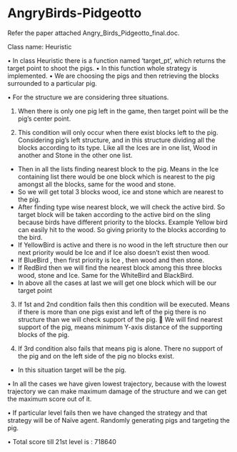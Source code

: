 # AngryBirds-Pidgeotto
Refer the paper attached Angry_Birds_Pidgeotto_final.doc.

Class name: Heuristic

• In class Heuristic there is a function named ‘target_pt’, which returns
the target point to shoot the pigs.
• In this function whole strategy is implemented.
• We are choosing the pigs and then retrieving the blocks surrounded
to a particular pig.

• For the structure we are considering three situations.

1. When there is only one pig left in the game, then target point
will be the pig’s center point.

2. This condition will only occur when there exist blocks left to the
pig. Considering pig’s left structure, and in this structure
dividing all the blocks according to its type. Like all the Ices are
in one list, Wood in another and Stone in the other one list.
- Then in all the lists finding nearest block to the pig. Means
in the Ice containing list there would be one block which is
nearest to the pig amongst all the blocks, same for the
wood and stone.
- So we will get total 3 blocks wood, ice and stone which
are nearest to the pig.
- After finding type wise nearest block, we will check the
active bird. So target block will be taken according to the
active bird on the sling because birds have different
priority to the blocks. Example Yellow bird can easily hit to
the wood. So giving priority to the blocks according to the
bird.
- If YellowBird is active and there is no wood in the left
structure then our next priority would be Ice and if Ice also
doesn’t exist then wood. 
- If BlueBird , then first priority is Ice , then wood and then
stone.
- If RedBird then we will find the nearest block among this
three blocks wood, stone and Ice. Same for the WhiteBird
and BlackBird.
- In above all the cases at last we will get one block which
will be our target point

3. If 1st and 2nd condition fails then this condition will be executed.
Means if there is more than one pigs exist and left of the pig
there is no structure than we will check support of the pig.
 We will find nearest support of the pig, means minimum
Y-axis distance of the supporting blocks of the pig.

4. If 3rd condition also fails that means pig is alone. There no
support of the pig and on the left side of the pig no blocks exist.

- In this situation target will be the pig.

• In all the cases we have given lowest trajectory, because with the
lowest trajectory we can make maximum damage of the structure and
we can get the maximum score out of it.

• If particular level fails then we have changed the strategy and that
strategy will be of Naïve agent. Randomly generating pigs and
targeting the pig.

• Total score till 21st level is : 718640 

